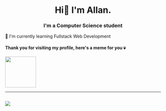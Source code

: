 <h1 align="center">Hi👋 I'm Allan.</h1>
<h3 align="center">I'm a Computer Science student</h3>

🌱 I'm currently learning Fullstack Web Development<br>

#### Thank you for visiting my profile, here's a meme for you 💀
<img src='https://randommeme-five.vercel.app/' style="height: 100px;"/>

---
[![](https://visitcount.itsvg.in/api?id=kiiru7951&label=Visitors&color=1&icon=0&pretty=false)](https://visitcount.itsvg.in)
---
